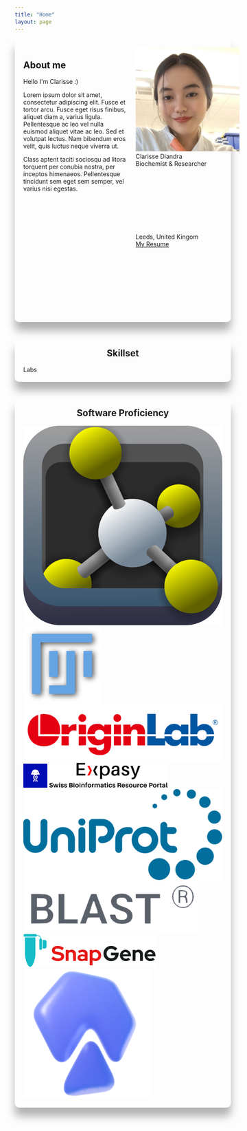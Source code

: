 ```yaml
---
title: "Home"
layout: page
---
```


<div style="border: 0px solid #ccc; border-radius: 10px; box-shadow: 0 20px 20px rgba(0, 0, 0, 0.3); margin-bottom: 40px;">
    <div style="display: flex; flex-direction: row; width: 100%; padding:20px;">
        <div style="flex: 1; align-self: flex-start; margin-right: 20px;">
            <h2>About me</h2>
            <p>
                Hello I'm Clarisse :)
            </p>
            <p>
                Lorem ipsum dolor sit amet, consectetur adipiscing elit. Fusce et tortor arcu. Fusce eget risus finibus, aliquet diam a, varius ligula. Pellentesque ac leo vel nulla euismod aliquet vitae ac leo. Sed et volutpat lectus. Nam bibendum eros velit, quis luctus neque viverra ut.
            </p>
            <p>
                Class aptent taciti sociosqu ad litora torquent per conubia nostra, per inceptos himenaeos. Pellentesque tincidunt sem eget sem semper, vel varius nisi egestas.
            </p>
        </div>
        <div style="flex: 1; align-self: flex-start">
            <img class="pfp" src="/assets/img/pfp.jpg">
            <div class="desc">
                <div class="title">Clarisse Diandra</div>
                <div class="row">Biochemist & Researcher</div>
                <div class="loc"><svg aria-hidden=true class="icon"><use xlink:href="{{ "/assets/fontawesome/icons.svg" | relative_url }}#location-dot"></use></svg> Leeds, United Kingom</div>
                <div class="more"><a class="resume" href="/assets/docs/resume.pdf"><div class="loc">My Resume <svg aria-hidden=true class="icon"><use xlink:href="{{ "/assets/fontawesome/icons.svg" | relative_url }}#file"></use></svg></div></a></div>
                <!-- {% include menu.html menu=site.external %} -->
            </div>
        </div>
    </div>
</div>

<div style="border: 0px solid #ccc; border-radius: 10px; box-shadow: 0 20px 20px rgba(0, 0, 0, 0.3); margin-bottom: 40px; padding:20px;">
    <h2 style="text-align: center; margin-top: 0px;">Skillset</h2>
    <div class="skillbox">
        <div class="skill">
            Labs
        </div>
    </div>
</div>

<div style="border: 0px solid #ccc; border-radius: 10px; box-shadow: 0 20px 20px rgba(0, 0, 0, 0.3); margin-bottom: 40px; padding:20px;">
    <h2 style="text-align: center; margin-top: 0px;">Software Proficiency</h2>
    <div class="skillbox">
        <a style="text-decoration:none" title="PyMOL" href="https://pymol.org/2/">
            <img class="softwareicon" alt="PyMOL logo" src="/assets/img/logos/pymol.png">
        </a>
        <a style="text-decoration:none" title="Fiji" href="https://imagej.net/software/fiji/">
            <img class="softwareicon" alt="Fiji logo" src="/assets/img/logos/fiji.svg">
        </a>
        <a style="text-decoration:none" title="OriginLab" href="https://www.originlab.com">
            <img class="softwareicon" alt="OriginLab logo" src="/assets/img/logos/originlab.png">
        </a>
        <a style="text-decoration:none" title="Benchling" href="https://www.benchling.com">
            <img class="softwareicon" alt="Benchling logo" src="/assets/img/logos/benchling.png">
        </a>
        <a style="text-decoration:none" title="Expasy" href="https://www.expasy.org">
            <img class="softwareicon" alt="Expasy logo" src="/assets/img/logos/expasy.png">
        </a>
        <a style="text-decoration:none" title="UniProt" href="https://www.uniprot.org">
            <img class="softwareicon" alt="UniProt logo" src="/assets/img/logos/uniprot.svg">
        </a>
        <a style="text-decoration:none" title="BLAST" href="https://blast.ncbi.nlm.nih.gov/Blast.cgi">
            <img class="softwareicon" alt="BLAST logo" src="/assets/img/logos/blast.png">
        </a>
        <a style="text-decoration:none" title="SnapGene" href="https://www.snapgene.com">
            <img class="softwareicon" alt="SnapGene logo" src="/assets/img/logos/snapgene.svg">
        </a>
        <a style="text-decoration:none" title="AutoDock" href="https://autodock.scripps.edu">
            <img class="softwareicon" alt="AutoDock logo" src="/assets/img/logos/autodock.png">
        </a>
    </div>
</div>
